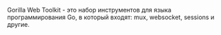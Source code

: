 Gorilla Web Toolkit - это набор инструментов для языка программирования Go, в который входят: mux, websocket, sessions и другие.